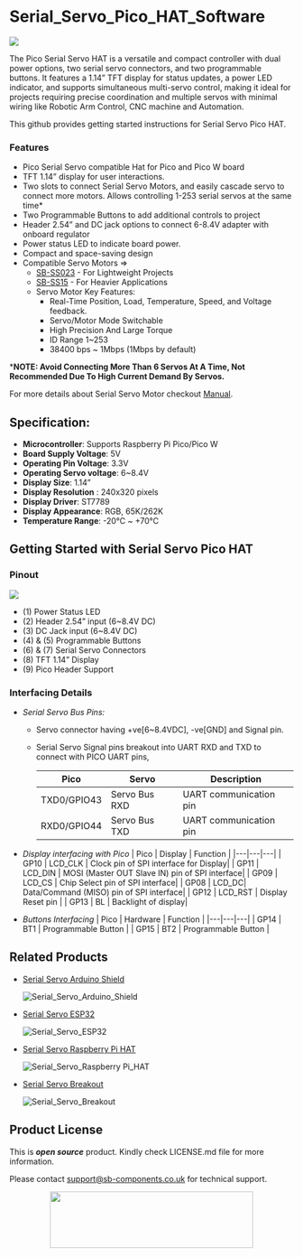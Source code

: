 # Serial_Servo_Pico_HAT_Software

<img src= "https://cdn.shopify.com/s/files/1/1217/2104/files/Artboard_1_1.png?v=1718781840" />

The Pico Serial Servo HAT is a versatile and compact controller with dual power options, two serial servo connectors, and two programmable buttons. It features a 1.14” TFT display for status updates, a power LED indicator, and supports simultaneous multi-servo control, making it ideal for projects requiring precise coordination and multiple servos with minimal wiring like Robotic Arm Control, CNC machine and Automation.

This github provides getting started instructions for Serial Servo Pico HAT.

### Features
- Pico Serial Servo compatible Hat for Pico and Pico W board
- TFT 1.14” display for user interactions.
- Two slots to connect Serial Servo Motors, and easily cascade servo to connect more motors. Allows controlling 1-253 serial servos at the same time*
- Two Programmable Buttons to add additional controls to project 
- Header 2.54” and DC jack options to connect 6-8.4V adapter with onboard regulator 
- Power status LED to indicate board power.
- Compact and space-saving design
- Compatible Servo Motors =>
    - [SB-SS023](https://shop.sb-components.co.uk/products/sb-serial-servo-sb-ss023-powerful-multi-purpose-digital-servo-motor?_pos=1&_sid=5cba75e00&_ss=r) - For Lightweight Projects
    - [SB-SS15](https://shop.sb-components.co.uk/products/sb-serial-servo-sb-ss15-powerful-multi-purpose-digital-servo-motor?_pos=2&_sid=5cba75e00&_ss=r) - For Heavier Applications
    - Servo Motor Key Features:
      - Real-Time Position, Load, Temperature, Speed, and Voltage feedback.
      - Servo/Motor Mode Switchable
      - High Precision And Large Torque
      - ID Range 1~253
      - 38400 bps ~ 1Mbps (1Mbps by default)

***NOTE:  Avoid Connecting More Than 6 Servos At A Time, Not Recommended Due To High Current Demand By Servos.**

For more details about Serial Servo Motor checkout [Manual](https://github.com/sbcshop/Serial_Servo_Breakout_Software/blob/main/Documents/SB_Servo_User_Manual.pdf).  

## Specification:
- **Microcontroller**: Supports Raspberry Pi Pico/Pico W
- **Board Supply Voltage**: 5V 
- **Operating Pin Voltage**: 3.3V 
- **Operating Servo voltage**: 6~8.4V 
- **Display Size**: 1.14” 
- **Display Resolution** : 240x320 pixels
- **Display Driver**: ST7789 
- **Display Appearance**: RGB, 65K/262K
- **Temperature Range**: -20°C ~ +70°C

## Getting Started with Serial Servo Pico HAT
### Pinout
<img src= "https://cdn.shopify.com/s/files/1/1217/2104/files/Seial_servo_Pico_Hat.png?v=1718861233" />

- (1) Power Status LED
- (2) Header 2.54” input (6~8.4V DC)
- (3) DC Jack input (6~8.4V DC)
- (4) & (5)  Programmable Buttons
- (6) & (7) Serial Servo Connectors
- (8) TFT 1.14” Display
- (9) Pico Header Support
  
### Interfacing Details

 - _Serial Servo Bus Pins:_
   * Servo connector having +ve[6~8.4VDC], -ve[GND] and Signal pin. 
   * Serial Servo Signal pins breakout into UART RXD and TXD to connect with PICO UART pins,
     
     | Pico | Servo | Description | 
     |---|---|---|
     | TXD0/GPIO43 | Servo Bus RXD | UART communication pin |
     | RXD0/GPIO44 | Servo Bus TXD | UART communication pin |
  
- _Display interfacing with Pico_
    | Pico | Display | Function |
    |---|---|---|
    | GP10 | LCD_CLK | Clock pin of SPI interface for Display|
    | GP11 | LCD_DIN | MOSI (Master OUT Slave IN) pin of SPI interface|
    | GP09 | LCD_CS | Chip Select pin of SPI interface|
    | GP08 | LCD_DC| Data/Command (MISO) pin of SPI interface|
    | GP12 | LCD_RST | Display Reset pin |
    | GP13 | BL | Backlight of display|
  
- _Buttons Interfacing_
    | Pico | Hardware | Function |
    |---|---|---|
    | GP14 | BT1 | Programmable Button |
    | GP15 | BT2 | Programmable Button |

 
## Related Products  
    
  * [Serial Servo Arduino Shield](https://shop.sb-components.co.uk/products/serial-servo-arduino-shield-1?_pos=4&_sid=1178c9361&_ss=r)

    ![Serial_Servo_Arduino_Shield](https://shop.sb-components.co.uk/cdn/shop/files/Artboard2_3.png?v=1718793718&width=150)

  * [Serial Servo ESP32](https://shop.sb-components.co.uk/products/serial-servo-based-on-esp32-1?_pos=1&_sid=c593a9981&_ss=r)

    ![Serial_Servo_ESP32](https://shop.sb-components.co.uk/cdn/shop/files/esp322.png?v=1718797495&width=150)
    
  * [Serial Servo Raspberry Pi HAT](https://shop.sb-components.co.uk/products/serial-servo-raspberry-pi-hat?_pos=2&_sid=c593a9981&_ss=r)

    ![Serial_Servo_Raspberry Pi_HAT](https://shop.sb-components.co.uk/cdn/shop/files/Artboard2_2.png?v=1718788805&width=150)

  * [Serial Servo Breakout](https://shop.sb-components.co.uk/products/serial-servo-breakout-1?_pos=3&_sid=5d47c0d83&_ss=r)

    ![Serial_Servo_Breakout](https://shop.sb-components.co.uk/cdn/shop/files/Artboard2.png?v=1718780131&width=150)
	


## Product License

This is ***open source*** product. Kindly check LICENSE.md file for more information.

Please contact support@sb-components.co.uk for technical support.
<p align="center">
  <img width="360" height="100" src="https://cdn.shopify.com/s/files/1/1217/2104/files/Logo_sb_component_3.png?v=1666086771&width=300">
</p>
